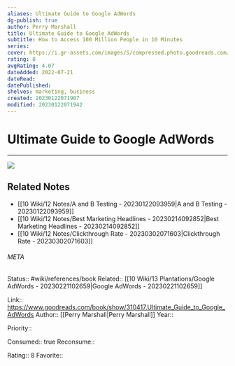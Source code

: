 ```yaml
---
aliases: Ultimate Guide to Google AdWords
dg-publish: true
author: Perry Marshall
title: Ultimate Guide to Google AdWords
subtitle: How to Access 100 Million People in 10 Minutes
series: 
cover: https://i.gr-assets.com/images/S/compressed.photo.goodreads.com/books/1436630965l/310417._SX318_.jpg
rating: 8
avgRating: 4.07
dateAdded: 2022-07-21
dateRead: 
datePublished: 
shelves: marketing, business
created: 20230122071907
modified: 20230122071942
---
```

# Ultimate Guide to Google AdWords
---
![](https://i.gr-assets.com/images/S/compressed.photo.goodreads.com/books/1436630965l/310417._SX318_.jpg)

## Related Notes
- [[10 Wiki/12 Notes/A and B Testing - 20230122093959\|A and B Testing - 20230122093959]]
- [[10 Wiki/12 Notes/Best Marketing Headlines - 20230214092852\|Best Marketing Headlines - 20230214092852]]
- [[10 Wiki/12 Notes/Clickthrough Rate - 20230302071603\|Clickthrough Rate - 20230302071603]]




###### META
Status:: #wiki/references/book
Related:: [[10 Wiki/13 Plantations/Google AdWords - 20230221102659\|Google AdWords - 20230221102659]]

Link:: https://www.goodreads.com/book/show/310417.Ultimate_Guide_to_Google_AdWords
Author:: [[Perry Marshall\|Perry Marshall]]
Year:: 

Priority:: 

Consumed:: true
Reconsume:: 

Rating:: 8
Favorite:: 
